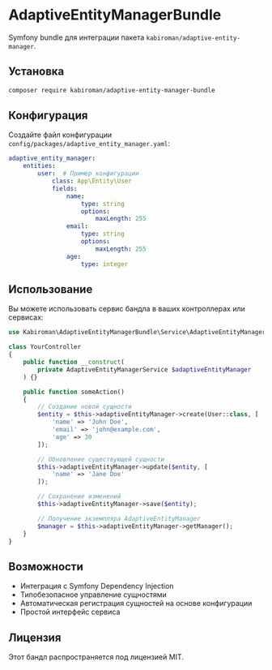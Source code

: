 # AdaptiveEntityManagerBundle

Symfony bundle для интеграции пакета `kabiroman/adaptive-entity-manager`.

## Установка

```bash
composer require kabiroman/adaptive-entity-manager-bundle
```

## Конфигурация

Создайте файл конфигурации `config/packages/adaptive_entity_manager.yaml`:

```yaml
adaptive_entity_manager:
    entities:
        user:  # Пример конфигурации
            class: App\Entity\User
            fields:
                name:
                    type: string
                    options:
                        maxLength: 255
                email:
                    type: string
                    options:
                        maxLength: 255
                age:
                    type: integer
```

## Использование

Вы можете использовать сервис бандла в ваших контроллерах или сервисах:

```php
use Kabiroman\AdaptiveEntityManagerBundle\Service\AdaptiveEntityManagerService;

class YourController
{
    public function __construct(
        private AdaptiveEntityManagerService $adaptiveEntityManager
    ) {}

    public function someAction()
    {
        // Создание новой сущности
        $entity = $this->adaptiveEntityManager->create(User::class, [
            'name' => 'John Doe',
            'email' => 'john@example.com',
            'age' => 30
        ]);

        // Обновление существующей сущности
        $this->adaptiveEntityManager->update($entity, [
            'name' => 'Jane Doe'
        ]);

        // Сохранение изменений
        $this->adaptiveEntityManager->save($entity);

        // Получение экземпляра AdaptiveEntityManager
        $manager = $this->adaptiveEntityManager->getManager();
    }
}
```

## Возможности

- Интеграция с Symfony Dependency Injection
- Типобезопасное управление сущностями
- Автоматическая регистрация сущностей на основе конфигурации
- Простой интерфейс сервиса

## Лицензия

Этот бандл распространяется под лицензией MIT. 